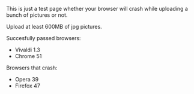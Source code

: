 This is just a test page whether your browser will crash while uploading a bunch of pictures or not.

Upload at least 600MB of jpg pictures.

Succesfully passed browsers:
+ Vivaldi 1.3
+ Chrome 51


Browsers that crash:
+ Opera 39
+ Firefox 47